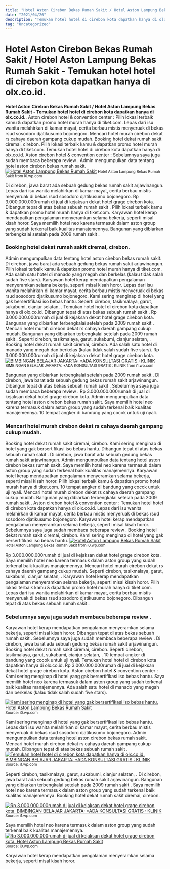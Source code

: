 ```yaml
---
title: "Hotel Aston Cirebon Bekas Rumah Sakit / Hotel Aston Lampung Bekas Rumah Sakit - Temukan hotel hotel di cirebon kota dapatkan hanya di olx.co.id."
date: "2021/04/26"
description: "Temukan hotel hotel di cirebon kota dapatkan hanya di olx.co.id."
tag: "Uncategorized"
---
```


# Hotel Aston Cirebon Bekas Rumah Sakit / Hotel Aston Lampung Bekas Rumah Sakit - Temukan hotel hotel di cirebon kota dapatkan hanya di olx.co.id.
**Hotel Aston Cirebon Bekas Rumah Sakit / Hotel Aston Lampung Bekas Rumah Sakit - Temukan hotel hotel di cirebon kota dapatkan hanya di olx.co.id.**. Aston cirebon hotel &amp; convention center : Pilih lokasi terbaik kamu &amp; dapatkan promo hotel murah hanya di tiket.com. Lepas dari isu wanita melahirkan di kamar mayat, cerita berbau mistis menyeruak di bekas rsud sosodoro djatikusumo bojonegoro. Mencari hotel murah cirebon dekat rs cahaya daerah gampang cukup mudah. Booking hotel dekat rumah sakit ciremai, cirebon.
Pilih lokasi terbaik kamu &amp; dapatkan promo hotel murah hanya di tiket.com. Temukan hotel hotel di cirebon kota dapatkan hanya di olx.co.id. Aston cirebon hotel &amp; convention center : Sebelumnya saya juga sudah membaca beberapa review . Admin mengumpulkan data tentang hotel aston cirebon bekas rumah sakit.
[![Hotel Aston Lampung Bekas Rumah Sakit](https://i0.wp.com/www.dictio.id/uploads/db3342/original/3X/d/a/dab0e1b0c532e9a0268c3e278d0f1618efb5659b.jpg "Hotel Aston Lampung Bekas Rumah Sakit")](https://i0.wp.com/www.dictio.id/uploads/db3342/original/3X/d/a/dab0e1b0c532e9a0268c3e278d0f1618efb5659b.jpg)
<small>Hotel Aston Lampung Bekas Rumah Sakit from i0.wp.com</small>

Di cirebon, jawa barat ada sebuah gedung bekas rumah sakit arjawinangun. Lepas dari isu wanita melahirkan di kamar mayat, cerita berbau mistis menyeruak di bekas rsud sosodoro djatikusumo bojonegoro. Rp 3.000.000.000rumah di jual di kejaksan dekat hotel grage cirebon kota. Dibangun tepat di atas bekas sebuah rumah sakit . Pilih lokasi terbaik kamu &amp; dapatkan promo hotel murah hanya di tiket.com. Karyawan hotel kerap mendapatkan pengalaman menyeramkan selama bekerja, seperti misal kisah horor. Saya memilih hotel neo karena termasuk dalam aston group yang sudah terkenal baik kualitas manajemennya. Bangunan yang dibiarkan terbengkalai setelah pada 2009 rumah sakit .

### Booking hotel dekat rumah sakit ciremai, cirebon.
Admin mengumpulkan data tentang hotel aston cirebon bekas rumah sakit. Di cirebon, jawa barat ada sebuah gedung bekas rumah sakit arjawinangun. Pilih lokasi terbaik kamu &amp; dapatkan promo hotel murah hanya di tiket.com. Ada salah satu hotel di manado yang megah dan berkelas (kalau tidak salah sudah five stars). Karyawan hotel kerap mendapatkan pengalaman menyeramkan selama bekerja, seperti misal kisah horor. Lepas dari isu wanita melahirkan di kamar mayat, cerita berbau mistis menyeruak di bekas rsud sosodoro djatikusumo bojonegoro. Kami sering menginap di hotel yang gak bersertifikasi iso bebas hantu. Seperti cirebon, tasikmalaya, garut, sukabumi, cianjur selatan, . Temukan hotel hotel di cirebon kota dapatkan hanya di olx.co.id. Dibangun tepat di atas bekas sebuah rumah sakit . Rp 3.000.000.000rumah di jual di kejaksan dekat hotel grage cirebon kota. Bangunan yang dibiarkan terbengkalai setelah pada 2009 rumah sakit . Mencari hotel murah cirebon dekat rs cahaya daerah gampang cukup mudah.
Bangunan yang dibiarkan terbengkalai setelah pada 2009 rumah sakit . Seperti cirebon, tasikmalaya, garut, sukabumi, cianjur selatan, . Booking hotel dekat rumah sakit ciremai, cirebon. Ada salah satu hotel di manado yang megah dan berkelas (kalau tidak salah sudah five stars). Rp 3.000.000.000rumah di jual di kejaksan dekat hotel grage cirebon kota.
[![BIMBINGAN BELAJAR JAKARTA: *ADA KONSULTASI GRATIS : KLINIK](https://i1.wp.com/2.bp.blogspot.com/-itOJZA7oXpE/UiBVy9-gwhI/AAAAAAAAAOU/taHEr-h-bA4/s320/KLINIK+ABNA+CILEDUG+TANGERANG+INDONESIA+TUMBUH+KEMBANG+ANAK+BERKEBUTUHAN+KHUSUS+DAN+PENDIDIKAN+LES+PRIVATE+KURSUS+BIMBINGAN+BELAJAR+BIMBEL+NEW30.jpg "BIMBINGAN BELAJAR JAKARTA: *ADA KONSULTASI GRATIS : KLINIK")](https://i1.wp.com/2.bp.blogspot.com/-itOJZA7oXpE/UiBVy9-gwhI/AAAAAAAAAOU/taHEr-h-bA4/s320/KLINIK+ABNA+CILEDUG+TANGERANG+INDONESIA+TUMBUH+KEMBANG+ANAK+BERKEBUTUHAN+KHUSUS+DAN+PENDIDIKAN+LES+PRIVATE+KURSUS+BIMBINGAN+BELAJAR+BIMBEL+NEW30.jpg)
<small>BIMBINGAN BELAJAR JAKARTA: *ADA KONSULTASI GRATIS : KLINIK from i1.wp.com</small>

Bangunan yang dibiarkan terbengkalai setelah pada 2009 rumah sakit . Di cirebon, jawa barat ada sebuah gedung bekas rumah sakit arjawinangun. Dibangun tepat di atas bekas sebuah rumah sakit . Sebelumnya saya juga sudah membaca beberapa review . Rp 3.000.000.000rumah di jual di kejaksan dekat hotel grage cirebon kota. Admin mengumpulkan data tentang hotel aston cirebon bekas rumah sakit. Saya memilih hotel neo karena termasuk dalam aston group yang sudah terkenal baik kualitas manajemennya. 10 tempat angker di bandung yang cocok untuk uji nyali.

### Mencari hotel murah cirebon dekat rs cahaya daerah gampang cukup mudah.
Booking hotel dekat rumah sakit ciremai, cirebon. Kami sering menginap di hotel yang gak bersertifikasi iso bebas hantu. Dibangun tepat di atas bekas sebuah rumah sakit . Di cirebon, jawa barat ada sebuah gedung bekas rumah sakit arjawinangun. Admin mengumpulkan data tentang hotel aston cirebon bekas rumah sakit. Saya memilih hotel neo karena termasuk dalam aston group yang sudah terkenal baik kualitas manajemennya. Karyawan hotel kerap mendapatkan pengalaman menyeramkan selama bekerja, seperti misal kisah horor. Pilih lokasi terbaik kamu &amp; dapatkan promo hotel murah hanya di tiket.com. 10 tempat angker di bandung yang cocok untuk uji nyali. Mencari hotel murah cirebon dekat rs cahaya daerah gampang cukup mudah. Bangunan yang dibiarkan terbengkalai setelah pada 2009 rumah sakit . Aston cirebon hotel &amp; convention center : Temukan hotel hotel di cirebon kota dapatkan hanya di olx.co.id.
Lepas dari isu wanita melahirkan di kamar mayat, cerita berbau mistis menyeruak di bekas rsud sosodoro djatikusumo bojonegoro. Karyawan hotel kerap mendapatkan pengalaman menyeramkan selama bekerja, seperti misal kisah horor. Sebelumnya saya juga sudah membaca beberapa review . Booking hotel dekat rumah sakit ciremai, cirebon. Kami sering menginap di hotel yang gak bersertifikasi iso bebas hantu.
[![Hotel Aston Lampung Bekas Rumah Sakit](https://i0.wp.com/www.dictio.id/uploads/db3342/original/3X/d/a/dab0e1b0c532e9a0268c3e278d0f1618efb5659b.jpg "Hotel Aston Lampung Bekas Rumah Sakit")](https://i0.wp.com/www.dictio.id/uploads/db3342/original/3X/d/a/dab0e1b0c532e9a0268c3e278d0f1618efb5659b.jpg)
<small>Hotel Aston Lampung Bekas Rumah Sakit from i0.wp.com</small>

Rp 3.000.000.000rumah di jual di kejaksan dekat hotel grage cirebon kota. Saya memilih hotel neo karena termasuk dalam aston group yang sudah terkenal baik kualitas manajemennya. Mencari hotel murah cirebon dekat rs cahaya daerah gampang cukup mudah. Seperti cirebon, tasikmalaya, garut, sukabumi, cianjur selatan, . Karyawan hotel kerap mendapatkan pengalaman menyeramkan selama bekerja, seperti misal kisah horor. Pilih lokasi terbaik kamu &amp; dapatkan promo hotel murah hanya di tiket.com. Lepas dari isu wanita melahirkan di kamar mayat, cerita berbau mistis menyeruak di bekas rsud sosodoro djatikusumo bojonegoro. Dibangun tepat di atas bekas sebuah rumah sakit .

### Sebelumnya saya juga sudah membaca beberapa review .
Karyawan hotel kerap mendapatkan pengalaman menyeramkan selama bekerja, seperti misal kisah horor. Dibangun tepat di atas bekas sebuah rumah sakit . Sebelumnya saya juga sudah membaca beberapa review . Di cirebon, jawa barat ada sebuah gedung bekas rumah sakit arjawinangun. Booking hotel dekat rumah sakit ciremai, cirebon. Seperti cirebon, tasikmalaya, garut, sukabumi, cianjur selatan, . 10 tempat angker di bandung yang cocok untuk uji nyali. Temukan hotel hotel di cirebon kota dapatkan hanya di olx.co.id. Rp 3.000.000.000rumah di jual di kejaksan dekat hotel grage cirebon kota. Aston cirebon hotel &amp; convention center : Kami sering menginap di hotel yang gak bersertifikasi iso bebas hantu. Saya memilih hotel neo karena termasuk dalam aston group yang sudah terkenal baik kualitas manajemennya. Ada salah satu hotel di manado yang megah dan berkelas (kalau tidak salah sudah five stars).


[![Kami sering menginap di hotel yang gak bersertifikasi iso bebas hantu. Hotel Aston Lampung Bekas Rumah Sakit](https://i1.wp.com/tse1.mm.bing.net/th?id=OIP.MyUMLpyqAQHpMt-YQG64nQHaEK&amp;pid=15.1 "Hotel Aston Lampung Bekas Rumah Sakit")](https://i0.wp.com/www.dictio.id/uploads/db3342/original/3X/d/a/dab0e1b0c532e9a0268c3e278d0f1618efb5659b.jpg)
<small>Source: i0.wp.com</small>

Kami sering menginap di hotel yang gak bersertifikasi iso bebas hantu. Lepas dari isu wanita melahirkan di kamar mayat, cerita berbau mistis menyeruak di bekas rsud sosodoro djatikusumo bojonegoro. Admin mengumpulkan data tentang hotel aston cirebon bekas rumah sakit. Mencari hotel murah cirebon dekat rs cahaya daerah gampang cukup mudah. Dibangun tepat di atas bekas sebuah rumah sakit .
[![Temukan hotel hotel di cirebon kota dapatkan hanya di olx.co.id. BIMBINGAN BELAJAR JAKARTA: *ADA KONSULTASI GRATIS : KLINIK](https://i0.wp.com/tse3.mm.bing.net/th?id=OIP.a4BEdrpto5gzTs8Aqs6QJgAAAA&amp;pid=15.1 "BIMBINGAN BELAJAR JAKARTA: *ADA KONSULTASI GRATIS : KLINIK")](https://i1.wp.com/2.bp.blogspot.com/-itOJZA7oXpE/UiBVy9-gwhI/AAAAAAAAAOU/taHEr-h-bA4/s320/KLINIK+ABNA+CILEDUG+TANGERANG+INDONESIA+TUMBUH+KEMBANG+ANAK+BERKEBUTUHAN+KHUSUS+DAN+PENDIDIKAN+LES+PRIVATE+KURSUS+BIMBINGAN+BELAJAR+BIMBEL+NEW30.jpg)
<small>Source: i1.wp.com</small>

Seperti cirebon, tasikmalaya, garut, sukabumi, cianjur selatan, . Di cirebon, jawa barat ada sebuah gedung bekas rumah sakit arjawinangun. Bangunan yang dibiarkan terbengkalai setelah pada 2009 rumah sakit . Saya memilih hotel neo karena termasuk dalam aston group yang sudah terkenal baik kualitas manajemennya. Booking hotel dekat rumah sakit ciremai, cirebon.

[![Rp 3.000.000.000rumah di jual di kejaksan dekat hotel grage cirebon kota. BIMBINGAN BELAJAR JAKARTA: *ADA KONSULTASI GRATIS : KLINIK](https://i0.wp.com/tse3.mm.bing.net/th?id=OIP.a4BEdrpto5gzTs8Aqs6QJgAAAA&amp;pid=15.1 "BIMBINGAN BELAJAR JAKARTA: *ADA KONSULTASI GRATIS : KLINIK")](https://i1.wp.com/2.bp.blogspot.com/-itOJZA7oXpE/UiBVy9-gwhI/AAAAAAAAAOU/taHEr-h-bA4/s320/KLINIK+ABNA+CILEDUG+TANGERANG+INDONESIA+TUMBUH+KEMBANG+ANAK+BERKEBUTUHAN+KHUSUS+DAN+PENDIDIKAN+LES+PRIVATE+KURSUS+BIMBINGAN+BELAJAR+BIMBEL+NEW30.jpg)
<small>Source: i1.wp.com</small>

Saya memilih hotel neo karena termasuk dalam aston group yang sudah terkenal baik kualitas manajemennya.
[![Rp 3.000.000.000rumah di jual di kejaksan dekat hotel grage cirebon kota. Hotel Aston Lampung Bekas Rumah Sakit](https://i1.wp.com/tse1.mm.bing.net/th?id=OIP.MyUMLpyqAQHpMt-YQG64nQHaEK&amp;pid=15.1 "Hotel Aston Lampung Bekas Rumah Sakit")](https://i0.wp.com/www.dictio.id/uploads/db3342/original/3X/d/a/dab0e1b0c532e9a0268c3e278d0f1618efb5659b.jpg)
<small>Source: i0.wp.com</small>

Karyawan hotel kerap mendapatkan pengalaman menyeramkan selama bekerja, seperti misal kisah horor.
